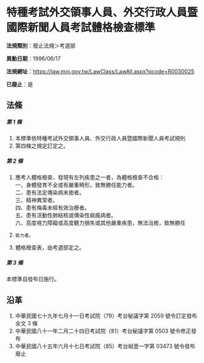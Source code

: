 # 特種考試外交領事人員、外交行政人員暨國際新聞人員考試體格檢查標準

**法規類別**：廢止法規＞考選部

**異動日期**：1996/06/17  

**法規網址**：https://law.moj.gov.tw/LawClass/LawAll.aspx?pcode=R0030025

**已廢止**：是



## 法條
##### 第 1 條
1. 本標準依特種考試外交領事人員、外交行政人員暨國際新聞人員考試規則
1. 第四條之規定訂定之。

##### 第 2 條
1. 應考人體格檢查，發現有左列疾患之一者，為體格檢查不合格：  
一、身體發育不全或有嚴重畸形，致無勝任能力者。  
二、患有法定傳染病未癒者。  
三、精神異常者。  
四、患有梅毒未經有效治療者。  
五、患有活動性肺結核或傳染性痲瘋病者。  
六、高度視力障礙或高度聽力損失或其他嚴重疾患，無法治癒，致無勝任
1.     能力者。
1. 體格檢查表，由考選部定之。

##### 第 3 條
本標準自發布日施行。

## 沿革
1. 中華民國七十九年七月十一日考試院（79）考台秘議字第 2059 號令訂定發布全文 3  條
1. 中華民國八十一年二月二十四日考試院（81）考台秘議字第 0503 號令修正發布
1. 中華民國八十五年六月十七日考試院（85）考台組壹一字第 03473  號令發布廢止
